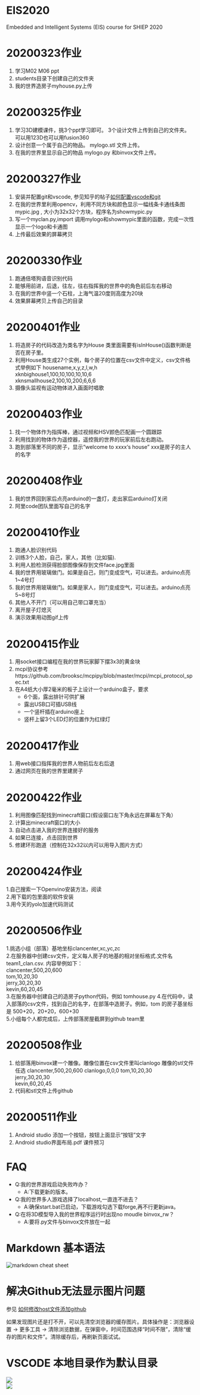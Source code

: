 # EIS2020
Embedded and Intelligent Systems (EIS) course for SHIEP 2020

# 20200323作业
1. 学习M02 M06 ppt  
2. students目录下创建自己的文件夹  
3. 我的世界造房子myhouse.py上传  

# 20200325作业
1. 学习3D建模课件，挑3个ppt学习即可。 3个设计文件上传到自己的文件夹。 可以用123D也可以用fusion360  
2. 设计创意一个属于自己的物品。 mylogo.stl 文件上传。  
3. 在我的世界里显示自己的物品  mylogo.py 和binvox文件上传。 

# 20200327作业
1. 安装并配置git和vscode, 参见知乎的帖子[如何配置vscode和git](https://zhuanlan.zhihu.com/p/31417255)
2. 在我的世界里利用opencv，利用不同方块和颜色显示一幅线条卡通线条图mypic.jpg , 大小为32x32个方块，程序名为showmypic.py
3. 写一个myclan.py,import 调用mylogo和showmypic里面的函数，完成一次性显示一个logo和卡通图
4. 上传最后效果的屏幕拷贝

# 20200330作业  
1. 跑通倍塔狗语音识别代码
2. 能够用前进，后退，往左，往右指挥我的世界中的角色前后左右移动
3. 在我的世界中竖一个石柱，上海气温20度则高度为20块
4. 效果屏幕拷贝上传自己的目录

# 20200401作业
1. 将造房子的代码改造为类名字为House  类里面需要有isInHouse()函数判断是否在房子里。
2. 利用House类生成27个实例，每个房子的位置在csv文件中定义，csv文件格式举例如下
   housename,x,y,z,l,w,h  
   xknbighouse1,100,10,100,10,10,6  
   xknsmallhouse2,100,10,200,6,6,6  
3. 摄像头监视有运动物体进入画面时唱歌

# 20200403作业
1. 找一个物体作为指挥棒，通过视频和HSV颜色匹配画一个圆跟踪  
2. 利用找到的物体作为遥控器，遥控我的世界的玩家前后左右跑动。  
3. 跑到部落里不同的房子，显示“welcome to xxxx‘s house” xxx是房子的主人的名字  

# 20200408作业
1. 我的世界回到家后点亮arduino的一盏灯，走出家后arduino灯关闭
2. 阿里code团队里面写自己的名字 

# 20200410作业
1. 跑通人脸识别代码
2. 训练3个人脸，自己，家人，其他（比如猫).  
3. 利用人脸检测获得脸部图像保存到文件face.jpg里面
4. 我的世界用玻璃做门。如果是自己，则门变成空气，可以进去。arduino点亮1~4号灯
5. 我的世界用玻璃做门。如果是家人，则门变成空气，可以进去。arduino点亮5~8号灯
6. 其他人不开门（可以用自己带口罩充当）
7. 离开屋子灯熄灭
8. 演示效果用动图gif上传

# 20200415作业
1. 用socket接口编程在我的世界玩家脚下摆3x3的黄金块
2. mcpi协议参考https://github.com/brooksc/mcpipy/blob/master/mcpi/mcpi_protocol_spec.txt
3. 在A4纸大小厚2毫米的板子上设计一个arduino盒子，要求
   * 6个面，露出排针可供扩展
   * 露出USB口可插USB线
   * 一个竖杆插在arduino座上
   * 竖杆上留3个LED灯的位置作为红绿灯

# 20200417作业
1. 用web接口指挥我的世界人物前后左右后退
2. 通过网页在我的世界里建房子

# 20200422作业
1. 利用图像匹配找到minecraft窗口(假设窗口左下角永远在屏幕左下角）
2. 计算出minecraft窗口的大小
3. 自动点击进入我的世界连接好的服务
4. 如果已连接，点击回到世界
5. 修建环形跑道（控制在32x32以内可以用导入图片方式）


# 20200424作业
1.自己搜索一下Openvino安装方法，阅读  
2.用下载的包里面的软件安装  
3.用今天的yolo加速代码测试  

# 20200506作业
1.挑选小组（部落）基地坐标clancenter,xc,yc,zc   
2.在服务器中创建csv文件，定义每人房子的地基的相对坐标格式.文件名team1_clan.csv. 内容举例如下：  
  clancenter,500,20,600  
  tom,10,20,30    
  jerry,30,20,30  
  kevin,60,20,45  
3.在服务器中创建自己的造房子python代码，例如 tomhouse.py
4.在代码中，读入部落的csv文件，找到自己的名字，在部落中造房子。例如，tom 的房子基坐标是 500+20，20+20，600+30  
5.小组每个人都完成后，上传部落房屋截屏到github team里

# 20200508作业
1. 给部落用binvox建一个雕像。雕像位置在csv文件里叫clanlogo  雕像的stl文件任选
  clancenter,500,20,600
  clanlogo,0,0,0
  tom,10,20,30    
  jerry,30,20,30  
  kevin,60,20,45  
2. 代码和stl文件上传github

# 20200511作业
1. Android studio 添加一个按钮，按钮上面显示“按钮”文字  
2. Android studio界面布局.pdf 课件预习



# FAQ 
* Q:我的世界游戏启动失败咋办？  
  * A:下载更新的版本。  
* Q:我的世界多人游戏选择了localhost,一直连不进去？  
  * A:确保start.bat已启动，下载游戏勾选下载forge,再不行更新java。  
* Q:在将3D模型导入我的世界程序运行时出现no moudle binvox_rw？  
  * A:要将.py文件与binvox文件放在一起  
 
# Markdown 基本语法
![markdown cheat sheet](https://github.com/shiep18/EIS2020/blob/master/markdowncheatsheet.JPG)

# 解决Github无法显示图片问题
参见 [如何修改host文件添加github](http://blog.csdn.net/weixin_42128813/article/details/102915578)

如果发现图片还是打不开，可以先清空浏览器的缓存图片。具体操作是：浏览器设置 -> 更多工具 -> 清除浏览数据，在弹窗中，时间范围选择“时间不限”，清除“缓存的图片和文件”。清除缓存后，再刷新页面试试。

# VSCODE 本地目录作为默认目录

![](https://github.com/kq2019/G9_2019/blob/master/vscfix_01.JPG)  
![](https://github.com/kq2019/G9_2019/blob/master/vscfix_02.JPG)
